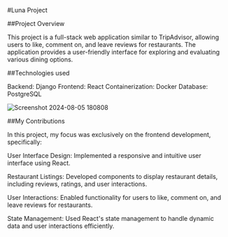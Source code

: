 #Luna Project


##Project Overview


This project is a full-stack web application similar to TripAdvisor, allowing users to like, comment on, and leave reviews for restaurants. The application provides a user-friendly interface for exploring and evaluating various dining options.


##Technologies used

Backend: Django
Frontend: React
Containerization: Docker
Database: PostgreSQL


![Screenshot 2024-08-05 180808](https://github.com/user-attachments/assets/212b6105-ee19-44f8-9da7-2afe4c88ea17)


##My Contributions


In this project, my focus was exclusively on the frontend development, specifically:


User Interface Design: Implemented a responsive and intuitive user interface using React.


Restaurant Listings: Developed components to display restaurant details, including reviews, ratings, and user interactions.


User Interactions: Enabled functionality for users to like, comment on, and leave reviews for restaurants.


State Management: Used React's state management to handle dynamic data and user interactions efficiently.
